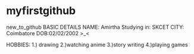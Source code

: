 # myfirstgithub
new_to_github
BASIC DETAILS
NAME: Amirtha
Studying in: SKCET
CITY: Coimbatore
DOB:02/02/2002 >_<

HOBBIES:
1.) drawing
2.)watching anime
3.)story writing
4.)playing games

